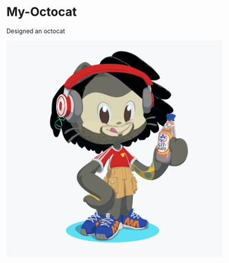 # My-Octocat
Designed an octocat

![alt text](https://raw.githubusercontent.com/Siddharth1698/My-Octocat/master/octocat.png)

